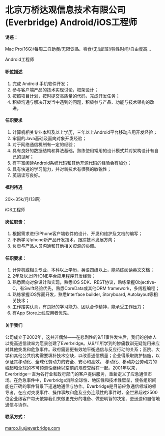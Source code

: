北京万桥达观信息技术有限公司(Everbridge)  Android/iOS工程师
==========

#### 诱惑：
Mac Pro(16G)/每周二自助餐/无限饮品、零食/无!加!班!/弹性时间/自由度高...

Android工程师

#### 职位描述
1. 完成 Android 手机软件开发；
2. 参与客户端产品的技术实现讨论，框架设计；
3. 按照项目计划，按时提交高质量的代码，完成开发任务；
4. 积极沟通与解决开发当中遇到的问题，积极参与产品、功能与技术架构的改进。

#### 任职要求
1. 计算机相关专业本科及以上学历，三年以上Android平台移动应用开发经验；
2. 牢固的Java基础及面向对象开发经验；
3. 对于网络通信机制有一定的经验；
4. 具有良好的数据结构和算法基础，熟练使用常用的设计模式并对架构设计有自己的见解；
5. 有丰富阅读Android系统代码和其他开源代码的经验会有加分；
6. 具有快速的学习能力，并对新技术有很强的敏锐性；
7. 英语读写良好。

#### 福利待遇
20k~35k/月(13薪)

iOS工程师

#### 岗位职责：
1. 根据需求进行IPhone客户端软件的设计、开发和维护及文档的编写；
2. 不断学习Iphone新产品开发技术，跟踪技术发展方向；
3. 负责与产品人员沟通和其他相关资源的协调。

#### 任职要求：
1. 计算机或相关专业，本科以上学历，英语四级以上，能熟练阅读英文文档；
2. 2年及以上IPHONE平台应用程序开发经验；
3. 熟悉面向对象设计和实现，熟悉iOS SDK、REST协议，熟练掌握Objective-C，有Swift经验优先，熟悉CoreData或其他ORM framework，多线程编程；
4. 熟练掌握iOS界面开发，熟悉Interface builder, Storyboard, Autolayout等相关技术；
5. 工作踏实认真，有良好的学习能力、团队合作精神，能承受工作压力；
6. 有App Store上线应用者优先。

#### 关于我们
公司成立于2002年，这并非偶然——在悲剧性的9/11事件发生后，我们的创始人以提高通信效率为愿景创建了Everbridge。从9/11所学到的惨痛教训无疑能用来应对其他突发和危急事件。政府需要更有效地平衡通信与反应行动的关系；医院、大学和其他公共机构需要填补技术空缺，以改善通信质量；企业得采取防护措施，以保证其移动化、全球化劳动力的安全、安心和高效。
移动化、移动办公劳动力的崛起和全球的不可预测性继续以空前的规模交融在一起。2001年以来，Everbridge一直为各行业和政府部门的客户提供服务，重新定义了应急通信市场。在危急事件中，Everbridge消除全球性、地区性和技术性壁垒，使各组织间能在正确的事件背景下迅速地通信与协作。Everbridge是目前应急通信领域的领导者，在应对突发事件、操作事故和危及业务连续性的事件时，全世界超过2500位企业级客户每天依靠我们来做更充分的准备、做更明智的决定、更迅速和自信地通信与协作。

#### 联系方式：
marco.liu@everbridge.com

